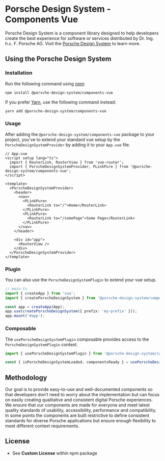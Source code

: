 # Porsche Design System - Components Vue

Porsche Design System is a component library designed to help developers create the best experience for software or
services distributed by Dr. Ing. h.c. F. Porsche AG. Visit the [Porsche Design System](https://designsystem.porsche.com)
to learn more.

## Using the Porsche Design System

### Installation

Run the following command using [npm](https://www.npmjs.com):

```bash
npm install @porsche-design-system/components-vue
```

If you prefer [Yarn](https://yarnpkg.com), use the following command instead:

```bash
yarn add @porsche-design-system/components-vue
```

### Usage

After adding the `@porsche-design-system/components-vue` package to your project, you've to extend your standard vue
setup by the `PorscheDesignSystemProvider` by adding it to your `App.vue` file.

```tsx
// App.vue
<script setup lang="ts">
  import { RouterLink, RouterView } from 'vue-router';
  import { PorscheDesignSystemProvider, PLinkPure } from '@porsche-design-system/components-vue';
</script>

<template>
  <PorscheDesignSystemProvider>
    <header>
      <nav>
        <PLinkPure>
          <RouterLink to="/">Home</RouterLink>
        </PLinkPure>
        <PLinkPure>
          <RouterLink to="/somePage">Some Page</RouterLink>
        </PLinkPure>
      </nav>
    </header>

    <div id="app">
      <RouterView />
    </div>
  </PorscheDesignSystemProvider>
</template>
```

### Plugin

You can also use the `PorscheDesignSystemPlugin` to extend your vue setup.

```ts
// main.ts
import { createApp } from 'vue';
import { createPorscheDesignSystem } from '@porsche-design-system/components-vue';

const app = createApp(App);
app.use(createPorscheDesignSystem({ prefix: 'my-prefix' }));
app.mount('#app');
```

### Composable

The `usePorscheDesignSystemPlugin` composable provides access to the `PorscheDesignSystemPlugin` context.

```ts
import { usePorscheDesignSystemPlugin } from '@porsche-design-system/components-vue';

const { isPorscheDesignSystemLoaded, componentsReady } = usePorscheDesignSystemPlugin();
```

## Methodology

Our goal is to provide easy-to-use and well-documented components so that developers don’t need to worry about the
implementation but can focus on easily creating qualitative and consistent digital Porsche experiences. We ensure that
our components are made for everyone and meet latest quality standards of usability, accessibility, performance and
compatibility. In some points the components are built restrictive to define consistent standards for diverse Porsche
applications but ensure enough flexibility to meet different context requirements.

## License

- See **Custom License** within npm package

